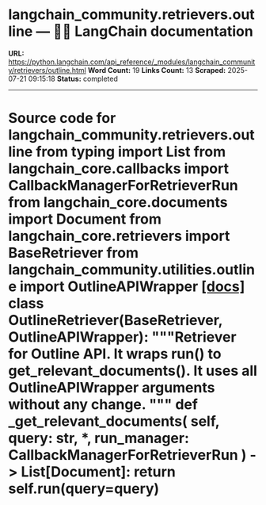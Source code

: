 # langchain_community.retrievers.outline — 🦜🔗 LangChain  documentation

**URL:** https://python.langchain.com/api_reference/_modules/langchain_community/retrievers/outline.html
**Word Count:** 19
**Links Count:** 13
**Scraped:** 2025-07-21 09:15:18
**Status:** completed

---

# Source code for langchain\_community.retrievers.outline               from typing import List          from langchain_core.callbacks import CallbackManagerForRetrieverRun     from langchain_core.documents import Document     from langchain_core.retrievers import BaseRetriever          from langchain_community.utilities.outline import OutlineAPIWrapper                              [[docs]](https://python.langchain.com/api_reference/community/retrievers/langchain_community.retrievers.outline.OutlineRetriever.html#langchain_community.retrievers.outline.OutlineRetriever)     class OutlineRetriever(BaseRetriever, OutlineAPIWrapper):         """Retriever for Outline API.              It wraps run() to get_relevant_documents().         It uses all OutlineAPIWrapper arguments without any change.         """              def _get_relevant_documents(             self, query: str, *, run_manager: CallbackManagerForRetrieverRun         ) -> List[Document]:             return self.run(query=query)
